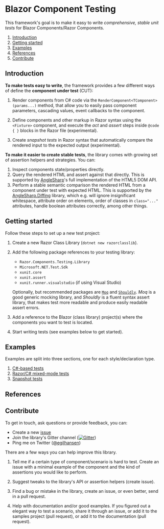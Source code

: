 # Blazor Component Testing

This framework's goal is to make it easy to write _comprehensive, stable unit tests_ for Blazor Components/Razor Components.

1. [Introduction](#introduction)
2. [Getting started](#getting-started)
3. [Examples](#examples)
4. [References](#references)
5. [Contribute](#contribute)

## Introduction

**To make tests easy to write**, the framework provides a few different ways of define the **component under test** (CUT):

1. Render components from C# code via the `RenderComponent<TComponent>(params...)` method, that allow you to easily pass component parameters, cascading values, event callbacks to the component.

2. Define components and other markup in Razor syntax using the `<Fixture>` component, and execute the _act_ and _assert_ steps inside `@code { }` blocks in the Razor file (experimental).

3. Create _snapshot tests_ in Razor syntax that automatically compare the rendered input to the expected output (experimental).

**To make it easier to create stable tests**, the library comes with growing set of assertion helpers and strategies. You can:

1. Inspect components state/properties directly.
2. Query the rendered HTML and assert against that directly. This is supported by [AngleSharp](https://anglesharp.github.io/)'s full implementation of the HTML5 DOM API.
3. Perform a stable semantic comparison the rendered HTML from a component under test with expected HTML. This is supported by the [AngleSharp.Diffing](https://github.com/AngleSharp/AngleSharp.Diffing) library, which e.g. will ignore insignificant whitespace, attribute order on elements, order of classes in `class="..."` attributes, handle boolean attributes correctly, among other things.

## Getting started

Follow these steps to set up a new test project:

1. Create a new Razor Class Library (`dotnet new razorclasslib`).
2. Add the following package references to your testing library:

   - `Razor.Components.Testing.Library`
   - `Microsoft.NET.Test.Sdk`
   - `xunit.core`
   - `xunit.assert`
   - `xunit.runner.visualstudio` (if using Visual Studio)

   Optionally, but recommended packages are [`Moq`](https://github.com/Moq) and [`Shouldly`](https://github.com/shouldly). _Moq_ is a good generic mocking library, and _Shouldly_ is a fluent syntax assert library, that makes test more readable and produce easily readable assert errors.

3. Add a reference to the Blazor (class library) project(s) where the components you want to test is located.

4. Start writing tests (see examples below to get started).

## Examples

Examples are split into three sections, one for each style/declaration type.

1. [C#-based tests](csharp-examples.md)
2. [Razor/C# mixed-mode tests](razor-examples.md)
3. [Snapshot tests](snapshot-examples.md)

## References

## Contribute

To get in touch, ask questions or provide feedback, you can:

- Create a new [issue](https://github.com/egil/razor-components-testing-library/issues)
- Join the library's Gitter channel ([![Gitter](https://badges.gitter.im/razor-components-testing-library/community.svg)](https://gitter.im/razor-components-testing-library/community?utm_source=badge&utm_medium=badge&utm_campaign=pr-badge))
- Ping me on Twitter ([@egilhansen](https://twitter.com/egilhansen))

There are a few ways you can help improve this library.

1. Tell me if a certain type of component/scenario is hard to test. Create an issue with a minimal example of the component and the kind of assertions you would like to perform.

2. Suggest tweaks to the library's API or assertion helpers (create issue).

3. Find a bug or mistake in the library, create an issue, or even better, send in a pull request.

4. Help with documentation and/or good examples. If you figured out a elegant way to test a scenario, share it through an issue, or add it to the samples project (pull request), or add it to the documentation (pull request).
